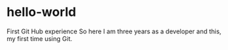 # hello-world
First Git Hub experience
So here I am three years as a developer and this, my first time using Git.
